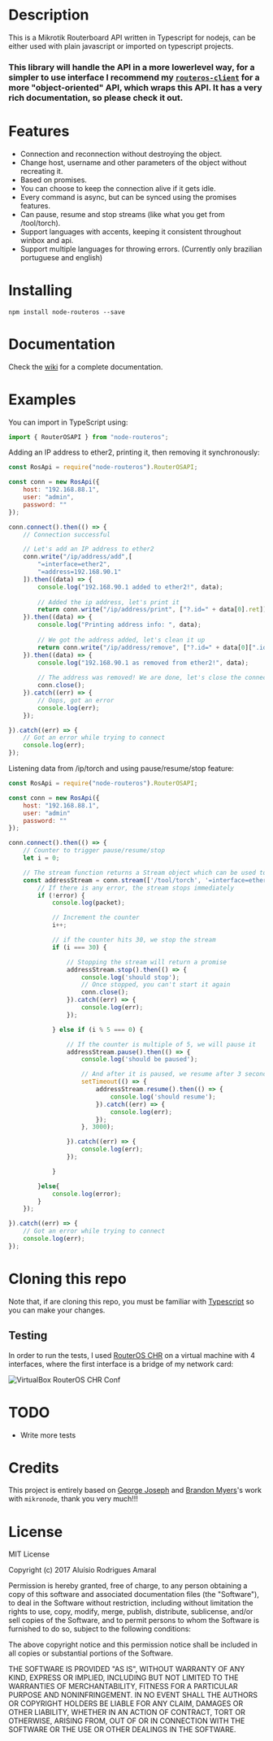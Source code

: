 # Description
This is a Mikrotik Routerboard API written in Typescript for nodejs, can be either used with plain javascript or imported on typescript projects.

### This library will handle the API in a more lowerlevel way, for a simpler to use interface I recommend my [`routeros-client`](https://github.com/aluisiora/routeros-client) for a more "object-oriented" API, which wraps this API. It has a very rich documentation, so please check it out.

# Features
 * Connection and reconnection without destroying the object.
 * Change host, username and other parameters of the object without recreating it.
 * Based on promises.
 * You can choose to keep the connection alive if it gets idle.
 * Every command is async, but can be synced using the promises features.
 * Can pause, resume and stop streams (like what you get from /tool/torch).
 * Support languages with accents, keeping it consistent throughout winbox and api.
 * Support multiple languages for throwing errors. (Currently only brazilian portuguese and english)

# Installing

```
npm install node-routeros --save
```

# Documentation
Check the [wiki](https://github.com/aluisiora/node-routeros/wiki) for a complete documentation.

# Examples
You can import in TypeScript using:
```typescript
import { RouterOSAPI } from "node-routeros";
```
Adding an IP address to ether2, printing it, then removing it synchronously:
```javascript
const RosApi = require("node-routeros").RouterOSAPI;

const conn = new RosApi({
    host: "192.168.88.1",
    user: "admin",
    password: ""
});

conn.connect().then(() => {
    // Connection successful

    // Let's add an IP address to ether2
    conn.write("/ip/address/add",[
        "=interface=ether2",
        "=address=192.168.90.1"
    ]).then((data) => {
        console.log("192.168.90.1 added to ether2!", data);
        
        // Added the ip address, let's print it
        return conn.write("/ip/address/print", ["?.id=" + data[0].ret]);
    }).then((data) => {
        console.log("Printing address info: ", data);
        
        // We got the address added, let's clean it up
        return conn.write("/ip/address/remove", ["?.id=" + data[0][".id"]]);
    }).then((data) => {
        console.log("192.168.90.1 as removed from ether2!", data);
        
        // The address was removed! We are done, let's close the connection
        conn.close();
    }).catch((err) => {
        // Oops, got an error
        console.log(err);
    });

}).catch((err) => {
    // Got an error while trying to connect
    console.log(err);
});

```
Listening data from /ip/torch and using pause/resume/stop feature:
```javascript
const RosApi = require("node-routeros").RouterOSAPI;

const conn = new RosApi({
    host: "192.168.88.1",
    user: "admin"
    password: ""
});

conn.connect().then(() => {
    // Counter to trigger pause/resume/stop
    let i = 0;

    // The stream function returns a Stream object which can be used to pause/resume/stop the stream
    const addressStream = conn.stream(['/tool/torch', '=interface=ether1'], (error, packet) => {
        // If there is any error, the stream stops immediately
        if (!error) {
            console.log(packet);

            // Increment the counter
            i++;

            // if the counter hits 30, we stop the stream
            if (i === 30) {

                // Stopping the stream will return a promise
                addressStream.stop().then(() => {
                    console.log('should stop');
                    // Once stopped, you can't start it again
                    conn.close();
                }).catch((err) => {
                    console.log(err);
                });

            } else if (i % 5 === 0) {

                // If the counter is multiple of 5, we will pause it
                addressStream.pause().then(() => {
                    console.log('should be paused');

                    // And after it is paused, we resume after 3 seconds
                    setTimeout(() => {
                        addressStream.resume().then(() => {
                            console.log('should resume');
                        }).catch((err) => {
                            console.log(err);
                        });
                    }, 3000);

                }).catch((err) => {
                    console.log(err);
                });

            }

        }else{
            console.log(error);
        }
    });

}).catch((err) => {
    // Got an error while trying to connect
    console.log(err);
});
```
# Cloning this repo
Note that, if are cloning this repo, you must be familiar with [Typescript](https://www.typescriptlang.org/) so you can make your changes.
## Testing

In order to run the tests, I used [RouterOS CHR](https://mikrotik.com/download) on a virtual machine with 4 interfaces, where the first interface is a bridge of my network card:

![VirtualBox RouterOS CHR Conf](https://raw.githubusercontent.com/aluisiora/routeros-client/master/images/routeros-chr-interfaces.gif)
# TODO
 * Write more tests
 
# Credits
This project is entirely based on [George Joseph](https://github.com/f5eng/mikronode-ng) and [Brandon Myers](https://github.com/Trakkasure/mikronode)'s work with `mikronode`, thank you very much!!!

# License
MIT License

Copyright (c) 2017 Aluísio Rodrigues Amaral

Permission is hereby granted, free of charge, to any person obtaining a copy
of this software and associated documentation files (the "Software"), to deal
in the Software without restriction, including without limitation the rights
to use, copy, modify, merge, publish, distribute, sublicense, and/or sell
copies of the Software, and to permit persons to whom the Software is
furnished to do so, subject to the following conditions:

The above copyright notice and this permission notice shall be included in all
copies or substantial portions of the Software.

THE SOFTWARE IS PROVIDED "AS IS", WITHOUT WARRANTY OF ANY KIND, EXPRESS OR
IMPLIED, INCLUDING BUT NOT LIMITED TO THE WARRANTIES OF MERCHANTABILITY,
FITNESS FOR A PARTICULAR PURPOSE AND NONINFRINGEMENT. IN NO EVENT SHALL THE
AUTHORS OR COPYRIGHT HOLDERS BE LIABLE FOR ANY CLAIM, DAMAGES OR OTHER
LIABILITY, WHETHER IN AN ACTION OF CONTRACT, TORT OR OTHERWISE, ARISING FROM,
OUT OF OR IN CONNECTION WITH THE SOFTWARE OR THE USE OR OTHER DEALINGS IN THE
SOFTWARE.